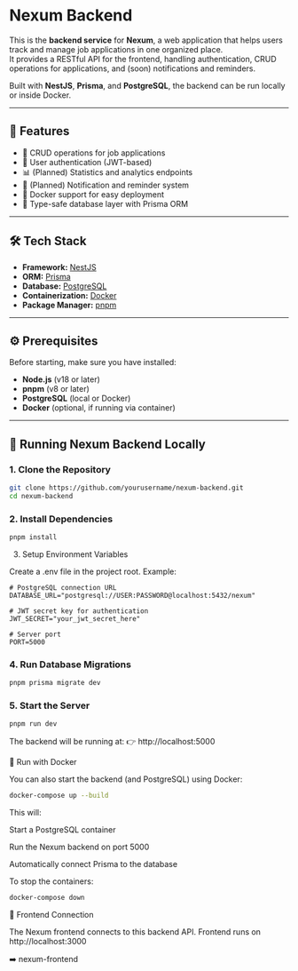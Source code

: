# Nexum Backend

This is the **backend service** for **Nexum**, a web application that helps users track and manage job applications in one organized place.  
It provides a RESTful API for the frontend, handling authentication, CRUD operations for applications, and (soon) notifications and reminders.

Built with **NestJS**, **Prisma**, and **PostgreSQL**, the backend can be run locally or inside Docker.

---

## 🚀 Features

- 🧾 CRUD operations for job applications  
- 🔐 User authentication (JWT-based)  
- 📊 (Planned) Statistics and analytics endpoints  
- 🔔 (Planned) Notification and reminder system  
- 🐳 Docker support for easy deployment  
- 🧩 Type-safe database layer with Prisma ORM  

---

## 🛠️ Tech Stack

- **Framework:** [NestJS](https://nestjs.com/)  
- **ORM:** [Prisma](https://www.prisma.io/)  
- **Database:** [PostgreSQL](https://www.postgresql.org/)  
- **Containerization:** [Docker](https://www.docker.com/)  
- **Package Manager:** [pnpm](https://pnpm.io/)  

---

## ⚙️ Prerequisites

Before starting, make sure you have installed:

- **Node.js** (v18 or later)  
- **pnpm** (v8 or later)  
- **PostgreSQL** (local or Docker)  
- **Docker** (optional, if running via container)

---

## 🧠 Running Nexum Backend Locally

### 1. Clone the Repository

```bash
git clone https://github.com/yourusername/nexum-backend.git
cd nexum-backend
```

### 2. Install Dependencies

```bash
pnpm install
```

3. Setup Environment Variables

Create a .env file in the project root.
Example:

```env
# PostgreSQL connection URL
DATABASE_URL="postgresql://USER:PASSWORD@localhost:5432/nexum"

# JWT secret key for authentication
JWT_SECRET="your_jwt_secret_here"

# Server port
PORT=5000
```

### 4. Run Database Migrations

```bash
pnpm prisma migrate dev
```

### 5. Start the Server

```bash
pnpm run dev
```

The backend will be running at:
👉 http://localhost:5000


🐳 Run with Docker

You can also start the backend (and PostgreSQL) using Docker:

```bash
docker-compose up --build
```

This will:

Start a PostgreSQL container

Run the Nexum backend on port 5000

Automatically connect Prisma to the database

To stop the containers:

```bash
docker-compose down
```

🔗 Frontend Connection

The Nexum frontend connects to this backend API.
Frontend runs on http://localhost:3000

➡️ nexum-frontend
